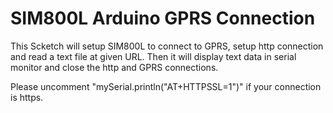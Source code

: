 # SIM800L Arduino GPRS Connection

This Scketch will setup SIM800L to connect to GPRS, setup http connection and read a text file at given URL.
Then it will display text data in serial monitor and close the http and GPRS connections.

Please uncomment "mySerial.println("AT+HTTPSSL=1")" if your connection is https.
